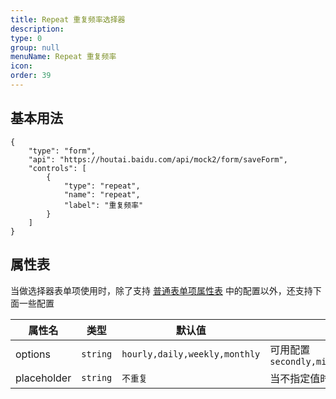 ```yaml
---
title: Repeat 重复频率选择器
description: 
type: 0
group: null
menuName: Repeat 重复频率
icon: 
order: 39
---
```

## 基本用法

```schema:height="300" scope="body"
{
    "type": "form",
    "api": "https://houtai.baidu.com/api/mock2/form/saveForm",
    "controls": [
        {
            "type": "repeat",
            "name": "repeat",
            "label": "重复频率"
        }
    ]
}
```

## 属性表

当做选择器表单项使用时，除了支持 [普通表单项属性表](./formitem#%E5%B1%9E%E6%80%A7%E8%A1%A8) 中的配置以外，还支持下面一些配置

| 属性名      | 类型     | 默认值                        | 说明                                                                     |
| ----------- | -------- | ----------------------------- | ------------------------------------------------------------------------ |
| options     | `string` | `hourly,daily,weekly,monthly` | 可用配置 `secondly,minutely,hourly,daily,weekdays,weekly,monthly,yearly` |
| placeholder | `string` | `不重复`                      | 当不指定值时的说明。                                                     |





